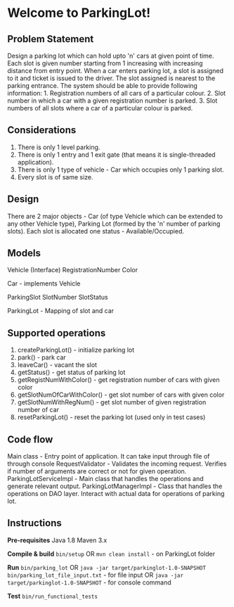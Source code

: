# Welcome to ParkingLot!

## Problem Statement
Design a parking lot which can hold upto 'n' cars at given point of time. Each slot is given number starting from 1 increasing with increasing distance from entry point.
When a car enters parking lot, a slot is assigned to it and ticket is issued to the driver. The slot assigned is nearest to the parking entrance.
The system should be able to provide following information:
    1. Registration numbers of all cars of a particular colour.
    2. Slot number in which a car with a given registration number is parked.
    3. Slot numbers of all slots where a car of a particular colour is parked.

## Considerations
1. There is only 1 level parking.
2. There is only 1 entry and 1 exit gate (that means it is single-threaded application).
3. There is only 1 type of vehicle - Car which occupies only 1 parking slot.
4. Every slot is of same size.
    
## Design
There are 2 major objects - Car (of type Vehicle which can be extended to any other Vehicle type), Parking Lot (formed by the 'n' number of parking slots).
Each slot is allocated one status - Available/Occupied. 

## Models
Vehicle (Interface)
    RegistrationNumber
    Color
    
Car - implements Vehicle

ParkingSlot
    SlotNumber
    SlotStatus
    
ParkingLot - Mapping of slot and car

## Supported operations
1. createParkingLot()           - initialize parking lot
2. park()                       - park car   
3. leaveCar()                   - vacant the slot
4. getStatus()                  - get status of parking lot
5. getRegistNumWithColor()      - get registration number of cars with given color
6. getSlotNumOfCarWithColor()   - get slot number of cars with given color
7. getSlotNumWithRegNum()       - get slot number of given registration number of car
8. resetParkingLot()            - reset the parking lot (used only in test cases)

## Code flow
Main class - Entry point of application. It can take input through file of through console
RequestValidator - Validates the incoming request. Verifies if number of arguments are correct or not for given operation.
ParkingLotServiceImpl - Main class that handles the operations and generate relevant output.
ParkingLotManagerImpl - Class that handles the operations on DAO layer. Interact with actual data for operations of parking lot.

## Instructions

**Pre-requisites**
Java 1.8
Maven 3.x

**Compile & build**
`bin/setup`
    OR
`mvn clean install` - on ParkingLot folder    
    
**Run**
`bin/parking_lot`
    OR
`java -jar target/parkinglot-1.0-SNAPSHOT bin/parking_lot_file_input.txt` - for file input
    OR
`java -jar target/parkinglot-1.0-SNAPSHOT` - for console command

**Test**
`bin/run_functional_tests`



